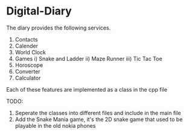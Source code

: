 # Digital-Diary

The diary provides the following services.

1) Contacts
2) Calender
3) World Clock
4) Games
i) Snake and Ladder
ii) Maze Runner
iii) Tic Tac Toe
5) Horoscope
6) Converter
7) Calculator

Each of these features are implemented as a class in the cpp file

TODO: 
1. Seperate the classes into different files and include in the main file
2. Add the Snake Mania game, it's the 2D snake game that used to be playable in the old nokia phones

